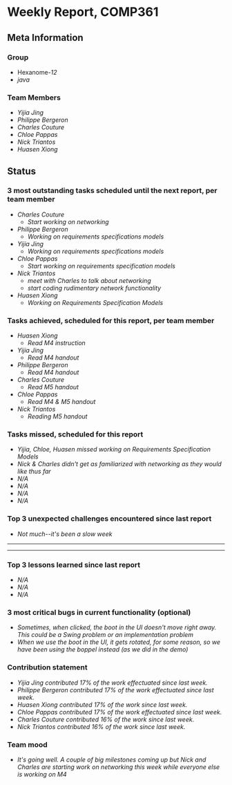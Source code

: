 # Weekly Report, COMP361## Meta Information### Group * Hexanome-*12* * *java*### Team Members * *Yijia Jing* * *Philippe Bergeron* * *Charles Couture* * *Chloe Pappas* * *Nick Triantos* * *Huasen Xiong*## Status### 3 most outstanding tasks scheduled until the next report, per team member * *Charles Couture*   * *Start working on networking* * *Philippe Bergeron*   * *Working on requirements specifications models* * *Yijia Jing*   * *Working on requirements specifications models* * *Chloe Pappas*   * *Start working on requirements specification models* * *Nick Triantos*   * *meet with Charles to talk about networking*   * *start coding rudimentary network functionality* * *Huasen Xiong*   * *Working on Requirements Specification Models*### Tasks achieved, scheduled for this report, per team member * *Huasen Xiong*   * *Read M4 instruction* * *Yijia Jing*   * *Read M4 handout* * *Philippe Bergeron*   * *Read M4 handout**  *Charles Couture*   * *Read M5 handout**  *Chloe Pappas*   * *Read M4 & M5 handout**  *Nick Triantos*   * *Reading M5 handout*### Tasks missed, scheduled for this report * *Yijia, Chloe, Huasen missed working on Requirements Specification Models* * *Nick & Charles didn't get as familiarized with networking as they would like thus far* * *N/A* * *N/A* * *N/A* * *N/A*### Top 3 unexpected challenges encountered since last report * *Not much--it's been a slow week* * ** * **### Top 3 lessons learned since last report * *N/A* * *N/A* * *N/A* ### 3 most critical bugs in current functionality (optional)* *Sometimes, when clicked, the boot in the UI doesn't move right away. This could be a Swing problem or an implementation problem** *When we use the boot in the UI, it gets rotated, for some reason, so we have been using the boppel instead (as we did in the demo)*### Contribution statement * *Yijia Jing contributed 17% of the work effectuated since last week.* * *Philippe Bergeron contributed 17% of the work effectuated since last week.* * *Huasen Xiong contributed 17% of the work since last week.*   * *Chloe Pappas contributed 17% of the work effectuated since last week.* * *Charles Couture contributed 16% of the work since last week.* * *Nick Triantos contributed 16% of the work since last week.*### Team mood * *It's going well. A couple of big milestones coming up but Nick and Charles are starting work on networking this week while everyone else is working on M4*
